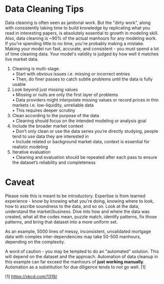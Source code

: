 # Data Cleaning Tips<br>
Data cleaning is often seen as janitorial work. But the "dirty work", along with consistently taking time to build knowledge by replicating what you read in interesting papers, is absolutely essential to growth in modeling skill. Also, data cleaning is ~90% of the actual manhours for any modeling work. If you're spending little to no time, you're probably making a mistake. Making your model run fast, accurate, and consistent - you must spend a lot of time cleaning data. Your model's validity is judged by how well it matches live market data.<br>

1.	Cleaning is multi-stage.<br>
	•	Start with obvious issues i.e. missing or incorrect entries<br>
	•	Then, do finer passes to catch subtle problems until the data is fully usable<br>
2.	Look beyond just missing values<br>
	•	Missing or nulls are only the first layer of problems<br>
	•	Data providers might interpolate missing values or record prices in thin markets i.e. low-liquidity, unreliable data<br>
	•	This requires deeper scrutiny<br>
3.	Clean according to the purpose of the data<br>
	•	Cleaning should focus on the intended modeling or analysis goal<br>
4.	Include the broader market context<br>
	•	Don’t only clean or use the data series you’re directly studying, people tend to use data they are interested in<br>
	•	Include related or background market data, context is essential for realistic modeling<br>
5.	Iterative evaluation<br>
	•	Cleaning and evaluation should be repeated after each pass to ensure the dataset’s reliability and completeness<br>

# Caveat<br>
Please note this is meant to be introductory. Expertise is from learned experience - know by knowing what you're doing, knowing where to look, how to ascribe soundness to the data, and so on. Look at the data, understand the market/business. Dive into how and where the data was created, what all the codes mean, puzzle match, identify patterns, fix those patterns, and bring that dataset into a more uniform set. <br> 

As an example, 5000 lines of messy, inconsistent, unvalidated mortgage data with complex inter-dependencies may take 50-500 manhours, depending on the complexity. <br> 

A word of caution - you may be tempted to do an "automated" solution. This will depend on the dataset and the approach. Automation of data cleanup in this example can far exceed the manhours of **just working manually**. Automation as a substitution for due diligence tends to not go well. [1] <br>

[1] https://xkcd.com/1319/
